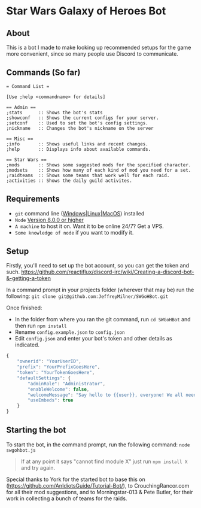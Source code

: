# Star Wars Galaxy of Heroes Bot

## About
This is a bot I made to make looking up recommended setups for the game more convenient, since so many people use Discord to communicate.

## Commands (So far)
```asciidoc
= Command List =

[Use ;help <commandname> for details]

== Admin ==
;stats      :: Shows the bot's stats
;showconf   :: Shows the current configs for your server.
;setconf    :: Used to set the bot's config settings.
;nickname   :: Changes the bot's nickname on the server

== Misc ==
;info       :: Shows useful links and recent changes.
;help       :: Displays info about available commands.

== Star Wars ==
;mods       :: Shows some suggested mods for the specified character.
;modsets    :: Shows how many of each kind of mod you need for a set.
;raidteams  :: Shows some teams that work well for each raid.
;activities :: Shows the daily guild activites.
```

## Requirements
- `git` command line ([Windows](https://git-scm.com/download/win)|[Linux](https://git-scm.com/book/en/v2/Getting-Started-Installing-Git)|[MacOS](https://git-scm.com/download/mac)) installed
- `Node` [Version 8.0.0 or higher](https://nodejs.org)
- `A machine` to host it on. Want it to be online 24/7? Get a VPS.
- `Some knowledge of node` if you want to modify it.

## Setup

Firstly, you'll need to set up the bot account, so you can get the token and such. 
https://github.com/reactiflux/discord-irc/wiki/Creating-a-discord-bot-&-getting-a-token

In a command prompt in your projects folder (wherever that may be) run the following:
`git clone git@github.com:JeffreyMilner/SWGoHBot.git`

Once finished: 
- In the folder from where you ran the git command, run `cd SWGoHBot` and then run `npm install`
- Rename `config.example.json` to `config.json`
- Edit `config.json` and enter your bot's token and other details as indicated. 
```js
{
	"ownerid": "YourUserID",
    "prefix": "YourPrefixGoesHere",
    "token": "YourTokenGoesHere",
    "defaultSettings": {
        "adminRole": "Administrator",
        "enableWelcome": false,
        "welcomeMessage": "Say hello to {{user}}, everyone! We all need a warm welcome sometimes :D",
        "useEmbeds": true
    }
}
```

## Starting the bot
To start the bot, in the command prompt, run the following command:
`node swgohbot.js`
> If at any point it says "cannot find module X" just run `npm install X` and try again.


Special thanks to York for the started bot to base this on (https://github.com/AnIdiotsGuide/Tutorial-Bot/),
to CrouchingRancor.com for all their mod suggestions,
and to Morningstar-013 & Pete Butler, for their work in collecting a bunch of teams for the raids.

